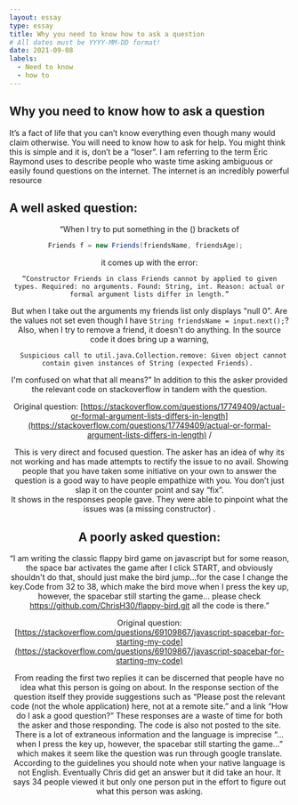 ```yaml
---
layout: essay
type: essay
title: Why you need to know how to ask a question
# All dates must be YYYY-MM-DD format!
date: 2021-09-08
labels:
  - Need to know
  - how to
---
```

## Why you need to know how to ask a question

It’s a fact of life that you can’t know everything even though many would claim otherwise. You will need to know how to ask for help. You might think this is simple and it is, don’t be a “loser”. I am referring to the term Eric Raymond uses to describe people who waste time asking ambiguous or easily found questions on the internet. The internet is an incredibly powerful resource 

## A well asked question:
<center>
“When I try to put something in the () brackets of 
  
 ```java
  Friends f = new Friends(friendsName, friendsAge);   
  ```
  it comes up with the error:
  ```
“Constructor Friends in class Friends cannot by applied to given types. Required: no arguments. Found: String, int. Reason: actual or formal argument lists differ in length.”
  ```

But when I take out the arguments my friends list only displays "null 0". Are the values not set even though I have ```String friendsName = input.next();```?
Also, when I try to remove a friend, it doesn't do anything. In the source code it does bring up a warning,
```
  Suspicious call to util.java.Collection.remove: Given object cannot contain given instances of String (expected Friends). 
  ```
I'm confused on what that all means?” 
In addition to this the asker provided the relevant code on stackoverflow in tandem with the question. 
  
Original question: [https://stackoverflow.com/questions/17749409/actual-or-formal-argument-lists-differs-in-length](https://stackoverflow.com/questions/17749409/actual-or-formal-argument-lists-differs-in-length)
/<center>

This is very direct and focused question. The asker has an idea of why its not working and has made attempts to rectify the issue to no avail. Showing people that you have taken some initiative on your own to answer the question is a good way to have people empathize with you. You don’t just slap it on the counter point and say “fix”.  
It shows in the responses people gave. They were able to pinpoint what the issues was (a missing constructor) . 


## A poorly asked question: 

“I am writing the classic flappy bird game on javascript but for some reason, the space bar activates the game after I click START, and obviously shouldn't do that, should just make the bird jump...for the case I change the key.Code from 32 to 38, which make the bird move when I press the key up, however, the spacebar still starting the game... please check https://github.com/ChrisH30/flappy-bird.git all the code is there.” 
  
Original question: [https://stackoverflow.com/questions/69109867/javascript-spacebar-for-starting-my-code](https://stackoverflow.com/questions/69109867/javascript-spacebar-for-starting-my-code)

From reading the first two replies it can be discerned that people have no idea what this person is going on about. In the response section of the question itself they provide suggestions such as “Please post the relevant code (not the whole application) here, not at a remote site.” and a link “How do I ask a good question?” These responses are a waste of time for both the asker and those responding.
The code is also not posted to the site. There is a lot of extraneous information and the language is imprecise “…when I press the key up, however, the spacebar still starting the game…” which makes it seem like the question was run through google translate. According to the guidelines you should note when your native language is not English. Eventually Chris did get an answer but it did take an hour. It says 34 people viewed it but only one person put in the effort to figure out what this person was asking.


